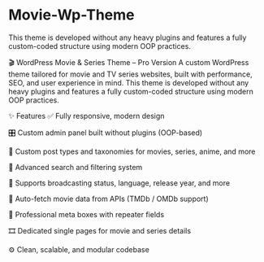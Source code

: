 # Movie-Wp-Theme
This theme is developed without any heavy plugins and features a fully custom-coded structure using modern OOP practices.


🎬 WordPress Movie & Series Theme – Pro Version
A custom WordPress theme tailored for movie and TV series websites, built with performance, SEO, and user experience in mind.
This theme is developed without any heavy plugins and features a fully custom-coded structure using modern OOP practices.

✨ Features
✅ Fully responsive, modern design

🎛️ Custom admin panel built without plugins (OOP-based)

📂 Custom post types and taxonomies for movies, series, anime, and more

🔎 Advanced search and filtering system

📅 Supports broadcasting status, language, release year, and more

🧠 Auto-fetch movie data from APIs (TMDb / OMDb support)

📌 Professional meta boxes with repeater fields

🎞️ Dedicated single pages for movie and series details

⚙️ Clean, scalable, and modular codebase
